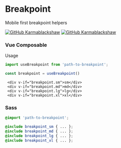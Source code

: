 # Breakpoint
Mobile first breakpoint helpers

[![GitHub Karmablackshaw](https://img.shields.io/github/last-commit/karmablackshaw/breakpoints)](https://github.com/karmablackshaw) 
[![GitHub Karmablackshaw](https://img.shields.io/github/commit-activity/m/karmablackshaw/breakpoints?color=orange&label=Commit%20Activity)](https://github.com/karmablackshaw) 

### Vue Composable
Usage
```js
import useBreakpoint from 'path-to-breakpoint';

const breakpoint = useBreakpoint()
```

```vue
 <div v-if="breakpoint.sm">sm</div>
 <div v-if="breakpoint.md">md</div>
 <div v-if="breakpoint.lg">lg</div>
 <div v-if="breakpoint.xl">xl</div>
```

### Sass
```scss
@import 'path-to-breakpoint';

@include breakpoint_sm { ... };
@include breakpoint_md { ... };
@include breakpoint_lg { ... };
@include breakpoint_xl { ... };
```
